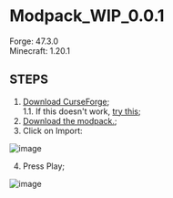 # Modpack_WIP_0.0.1
Forge: 47.3.0\
Minecraft: 1.20.1

## STEPS

1. [Download CurseForge](https://download.overwolf.com/install/Download?ExtensionId=cfiahnpaolfnlgaihhmobmnjdafknjnjdpdabpcm&utm_term=eyJkb21haW4iOiJjZi13ZWIifQ%3D%3D);\
1.1. If this doesn't work, [try this](https://download.overwolf.com/install/Download?PartnerId=4047&utm_term=eyJkb21haW4iOiJjZi13ZWIifQ%3D%3D);
2. [Download the modpack.](https://www.mediafire.com/file/8114ye1hmxs9zbs/TESTING-0.0.1.zip/file);
3. Click on Import:

![image](https://github.com/user-attachments/assets/562dd106-42c6-4184-8285-3817e350d66d)

4. Press Play;

![image](https://github.com/user-attachments/assets/68783fa9-7f16-431a-9e94-f0e9cc19fdcb)




